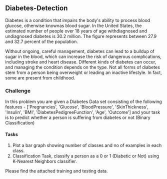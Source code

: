 ## Diabetes-Detection

Diabetes is a condition that impairs the body's ability to process blood glucose, otherwise knownas blood sugar. In the United States, the estimated number of people over 18 years of age withdiagnosed and undiagnosed diabetes is 30.2 million. The figure represents between 27.9 and 32.7 percent of the population.

Without ongoing, careful management, diabetes can lead to a buildup of sugar in the blood, which can increase the risk of dangerous complications, including stroke and heart disease. Different kinds of diabetes can occur, and managing the condition depends on the type. Not all forms of diabetes stem from a person being overweight or leading an inactive lifestyle. In fact, some are present from childhood.

### Challenge
In this problem you are given a Diabetes Data set consisting of the following features -
['Pregnancies', 'Glucose', 'BloodPressure', 'SkinThickness',
'Insulin', 'BMI', 'DiabetesPedigreeFunction', 'Age', 'Outcome']
and your task is to predict whether a person is suffering from diabetes or not (Binary Classification)
#### Tasks
1) Plot a bar graph showing number of classes and no of examples in each class.
2) Classification Task, classify a person as a 0 or 1 (Diabetic or Not) using K-Nearest Neighbors
classifier.

Please find the attached training and testing data.
